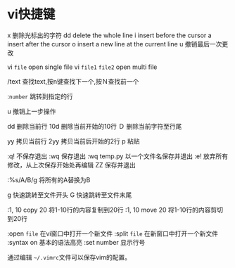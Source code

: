 # vi快捷键

x   删除光标出的字符
dd  delete the whole line
i   insert before the cursor
a   insert after the cursor
o   insert a new line at the current line
u   撤销最后一次更改

vi `file`   open single file
vi `file1` `file2`  open multi file

/text   查找text,按n键查找下一个,按Ｎ查找前一个

:`number`   跳转到指定的行

u   撤销上一步操作

dd  删除当前行
10d 删除当前开始的10行
Ｄ  删除当前字符至行尾

yy  拷贝当前行
2yy 拷贝当前后开始的2行
p   粘贴

:q!  不保存退出
:wq     保存退出
:wq temp.py 以一个文件名保存并退出
:e!     放弃所有修改，从上次保存开始处再编辑
ZZ  保存并退出

:%s/A/B/g  将所有的A替换为B

g   快速跳转至文件开头
G   快速跳转至文件末尾

:1, 10 copy 20  将1-10行的内容复制到20行
:1, 10 move 20  将1-10行的内容剪切到20行

:open `file`    在vi窗口中打开一个新文件
:split `file`   在新窗口中打开一个新文件
:syntax on  基本的语法高亮
:set number 显示行号

通过编辑 `~/.vimrc`文件可以保存vim的配置。
